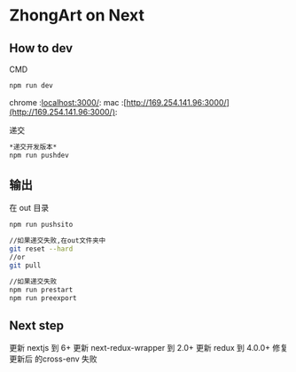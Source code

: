 # ZhongArt on Next

## How to dev

CMD

```bash
npm run dev
```
chrome :[localhost:3000/](http://localhost:3000/):
mac :[http://169.254.141.96:3000/](http://169.254.141.96:3000/):

递交
```bash
*递交开发版本*
npm run pushdev
```



## 输出
在 out 目录
```bash
npm run pushsito

//如果递交失败,在out文件夹中
git reset --hard
//or
git pull

//如果递交失败
npm run prestart
npm run preexport
```



## Next step


更新 nextjs 到 6+
更新 next-redux-wrapper 到 2.0+
更新 redux 到 4.0.0+
修复 更新后 的cross-env 失败
